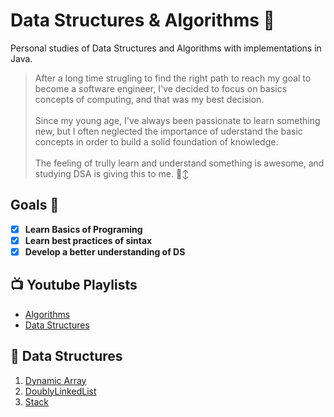 # Data Structures & Algorithms 🧠
Personal studies of Data Structures and Algorithms with implementations in Java.
<br>
> After a long time strugling to find the right path to reach my goal to become a software engineer, I've decided to focus on basics concepts of computing, and that was my best decision.
> <br>
> <br>
> Since my young age, I've always been passionate to learn something new, but I often neglected the importance of uderstand the basic concepts in order to build a solid foundation of knowledge.
> <br>
> <br>
> The feeling of trully learn and understand something is awesome, and studying DSA is giving this to me. 🙂‍↕️

## Goals 🚀
- [x] **Learn Basics of Programing**
- [x] **Learn best practices of sintax**
- [x] **Develop a better understanding of DS**

## 📺 Youtube Playlists
- [Algorithms](https://www.youtube.com/playlist?list=PLDN4rrl48XKpZkf03iYFl-O29szjTrs_O)
- [Data Structures](https://www.youtube.com/playlist?list=PLDV1Zeh2NRsB6SWUrDFW2RmDotAfPbeHu)

## 📌 Data Structures
   1. [Dynamic Array](https://csvistool.com/ArrayList)
   2. [DoublyLinkedList](https://csvistool.com/DoublyLinkedList)
   3. [Stack](https://csvistool.com/StackLL)